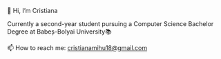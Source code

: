 👋 Hi, I’m Cristiana

Currently a second-year student pursuing a Computer Science Bachelor Degree at Babeș-Bolyai University📚 

📫 How to reach me: cristianamihu18@gmail.com
